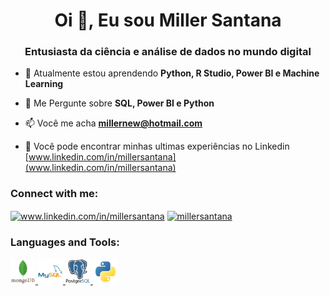 <h1 align="center">Oi 👋, Eu sou Miller Santana</h1>
<h3 align="center">Entusiasta da ciência e análise de dados no mundo digital</h3>

- 🌱 Atualmente estou aprendendo **Python, R Studio, Power BI e Machine Learning**

- 💬 Me Pergunte sobre **SQL, Power BI e Python**

- 📫 Você me acha **millernew@hotmail.com**

- 📄 Você pode encontrar minhas ultimas experiências no Linkedin [www.linkedin.com/in/millersantana](www.linkedin.com/in/millersantana)

<h3 align="left">Connect with me:</h3>
<p align="left">
<a href="https://linkedin.com/in/www.linkedin.com/in/millersantana" target="blank"><img align="center" src="https://raw.githubusercontent.com/rahuldkjain/github-profile-readme-generator/master/src/images/icons/Social/linked-in-alt.svg" alt="www.linkedin.com/in/millersantana" height="30" width="40" /></a>
<a href="https://instagram.com/millersantana" target="blank"><img align="center" src="https://raw.githubusercontent.com/rahuldkjain/github-profile-readme-generator/master/src/images/icons/Social/instagram.svg" alt="millersantana" height="30" width="40" /></a>
</p>

<h3 align="left">Languages and Tools:</h3>
<p align="left"> <a href="https://www.mongodb.com/" target="_blank" rel="noreferrer"> <img src="https://raw.githubusercontent.com/devicons/devicon/master/icons/mongodb/mongodb-original-wordmark.svg" alt="mongodb" width="40" height="40"/> </a> <a href="https://www.mysql.com/" target="_blank" rel="noreferrer"> <img src="https://raw.githubusercontent.com/devicons/devicon/master/icons/mysql/mysql-original-wordmark.svg" alt="mysql" width="40" height="40"/> </a> <a href="https://www.postgresql.org" target="_blank" rel="noreferrer"> <img src="https://raw.githubusercontent.com/devicons/devicon/master/icons/postgresql/postgresql-original-wordmark.svg" alt="postgresql" width="40" height="40"/> </a> <a href="https://www.python.org" target="_blank" rel="noreferrer"> <img src="https://raw.githubusercontent.com/devicons/devicon/master/icons/python/python-original.svg" alt="python" width="40" height="40"/> </a> </p>



<!---
- 👋 Hi, I’m @millerknoc
- 👀 I’m interested in ...
- 🌱 I’m currently learning ...
- 💞️ I’m looking to collaborate on ...
- 📫 How to reach me ...


millerknoc/millerknoc is a ✨ special ✨ repository because its `README.md` (this file) appears on your GitHub profile.
You can click the Preview link to take a look at your changes.
--->
